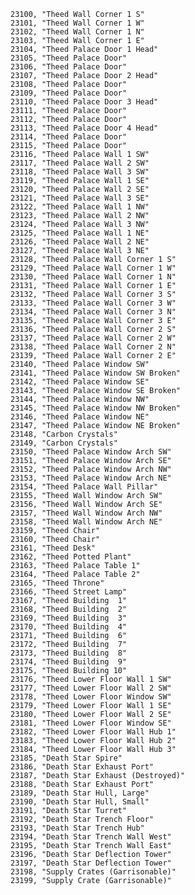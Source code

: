 ﻿```text
23100, "Theed Wall Corner 1 S"
23101, "Theed Wall Corner 1 W"
23102, "Theed Wall Corner 1 N"
23103, "Theed Wall Corner 1 E"
23104, "Theed Palace Door 1 Head"
23105, "Theed Palace Door"
23106, "Theed Palace Door"
23107, "Theed Palace Door 2 Head"
23108, "Theed Palace Door"
23109, "Theed Palace Door"
23110, "Theed Palace Door 3 Head"
23111, "Theed Palace Door"
23112, "Theed Palace Door"
23113, "Theed Palace Door 4 Head"
23114, "Theed Palace Door"
23115, "Theed Palace Door"
23116, "Theed Palace Wall 1 SW"
23117, "Theed Palace Wall 2 SW"
23118, "Theed Palace Wall 3 SW"
23119, "Theed Palace Wall 1 SE"
23120, "Theed Palace Wall 2 SE"
23121, "Theed Palace Wall 3 SE"
23122, "Theed Palace Wall 1 NW"
23123, "Theed Palace Wall 2 NW"
23124, "Theed Palace Wall 3 NW"
23125, "Theed Palace Wall 1 NE"
23126, "Theed Palace Wall 2 NE"
23127, "Theed Palace Wall 3 NE"
23128, "Theed Palace Wall Corner 1 S"
23129, "Theed Palace Wall Corner 1 W"
23130, "Theed Palace Wall Corner 1 N"
23131, "Theed Palace Wall Corner 1 E"
23132, "Theed Palace Wall Corner 3 S"
23133, "Theed Palace Wall Corner 3 W"
23134, "Theed Palace Wall Corner 3 N"
23135, "Theed Palace Wall Corner 3 E"
23136, "Theed Palace Wall Corner 2 S"
23137, "Theed Palace Wall Corner 2 W"
23138, "Theed Palace Wall Corner 2 N"
23139, "Theed Palace Wall Corner 2 E"
23140, "Theed Palace Window SW"
23141, "Theed Palace Window SW Broken"
23142, "Theed Palace Window SE"
23143, "Theed Palace Window SE Broken"
23144, "Theed Palace Window NW"
23145, "Theed Palace Window NW Broken"
23146, "Theed Palace Window NE"
23147, "Theed Palace Window NE Broken"
23148, "Carbon Crystals"
23149, "Carbon Crystals"
23150, "Theed Palace Window Arch SW"
23151, "Theed Palace Window Arch SE"
23152, "Theed Palace Window Arch NW"
23153, "Theed Palace Window Arch NE"
23154, "Theed Palace Wall Pillar"
23155, "Theed Wall Window Arch SW"
23156, "Theed Wall Window Arch SE"
23157, "Theed Wall Window Arch NW"
23158, "Theed Wall Window Arch NE"
23159, "Theed Chair"
23160, "Theed Chair"
23161, "Theed Desk"
23162, "Theed Potted Plant"
23163, "Theed Palace Table 1"
23164, "Theed Palace Table 2"
23165, "Theed Throne"
23166, "Theed Street Lamp"
23167, "Theed Building  1"
23168, "Theed Building  2"
23169, "Theed Building  3"
23170, "Theed Building  4"
23171, "Theed Building  6"
23172, "Theed Building  7"
23173, "Theed Building  8"
23174, "Theed Building  9"
23175, "Theed Building 10"
23176, "Theed Lower Floor Wall 1 SW"
23177, "Theed Lower Floor Wall 2 SW"
23178, "Theed Lower Floor Window SW"
23179, "Theed Lower Floor Wall 1 SE"
23180, "Theed Lower Floor Wall 2 SE"
23181, "Theed Lower Floor Window SE"
23182, "Theed Lower Floor Wall Hub 1"
23183, "Theed Lower Floor Wall Hub 2"
23184, "Theed Lower Floor Wall Hub 3"
23185, "Death Star Spire"
23186, "Death Star Exhaust Port"
23187, "Death Star Exhaust (Destroyed)"
23188, "Death Star Exhaust Port"
23189, "Death Star Hull, Large"
23190, "Death Star Hull, Small"
23191, "Death Star Turret"
23192, "Death Star Trench Floor"
23193, "Death Star Trench Hub"
23194, "Death Star Trench Wall West"
23195, "Death Star Trench Wall East"
23196, "Death Star Deflection Tower"
23197, "Death Star Deflection Tower"
23198, "Supply Crates (Garrisonable)"
23199, "Supply Crate (Garrisonable)"
```